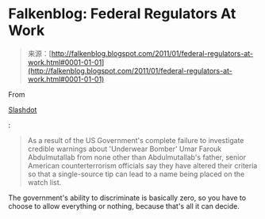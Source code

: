 <!--yml
category: 未分类
date: 2024-05-12 21:12:05
-->

# Falkenblog: Federal Regulators At Work

> 来源：[http://falkenblog.blogspot.com/2011/01/federal-regulators-at-work.html#0001-01-01](http://falkenblog.blogspot.com/2011/01/federal-regulators-at-work.html#0001-01-01)

From

[Slashdot](http://news.slashdot.org/story/10/12/31/1254208/One-Tip-Enough-To-Put-Name-On-Terrorist-Watch-List)

:

> As a result of the US Government's complete failure to investigate credible warnings about 'Underwear Bomber' Umar Farouk Abdulmutallab from none other than Abdulmutallab's father, senior American counterterrorism officials say they have altered their criteria so that a single-source tip can lead to a name being placed on the watch list.

The government's ability to discriminate is basically zero, so you have to choose to allow everything or nothing, because that's all it can decide.